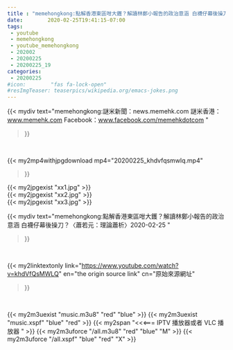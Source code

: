 ```yaml
---
title : "memehongkong:點解香港東區咁大鑊？解讀林鄭小報告的政治意涵 白襪仔幕後操刀？〈蕭若元：理論蕭析〉2020-02-25 "
date:        2020-02-25T19:41:15-07:00
tags:
 - youtube
 - memehongkong
 - youtube_memehongkong
 - 202002
 - 20200225
 - 20200225_19
categories:
 - 20200225
#icon:        "fas fa-lock-open"
#resImgTeaser: teaserpics/wikipedia.org/emacs-jokes.png
---
```


{{< mydiv text="memehongkong:謎米新聞：news.memehk.com 謎米香港： www.memehk.com Facebook：www.facebook.com/memehkdotcom "
>}}
<br>


{{< my2mp4withjpgdownload mp4="20200225_khdvfqsmwlq.mp4"
>}}

{{< my2jpgexist "xx1.jpg" >}}<br>
{{< my2jpgexist "xx2.jpg" >}}<br>
{{< my2jpgexist "xx3.jpg" >}}<br>



{{< mydiv text="memehongkong:點解香港東區咁大鑊？解讀林鄭小報告的政治意涵 白襪仔幕後操刀？〈蕭若元：理論蕭析〉2020-02-25 "
>}}
<br>

{{< my2linktextonly link="https://www.youtube.com/watch?v=khdVfQsMWLQ"
en="the origin source link" cn="原始來源網址"
>}}


<br>

{{< my2m3uexist "music.m3u8" "red"  "blue" >}} {{< my2m3uexist "music.xspf" "blue" "red"  >}} {{< my2span "<<<=== IPTV 播放器或者 VLC 播放器 " >}} {{< my2m3uforce "/all.m3u8" "red"  "blue" "M" >}} {{< my2m3uforce "/all.xspf" "blue" "red"  "X" >}} 
